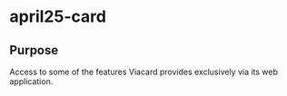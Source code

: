 # april25-card

## Purpose

Access to some of the features Viacard provides exclusively via its web application.
